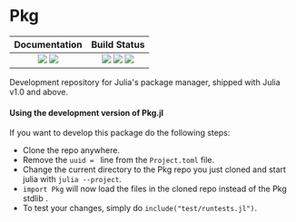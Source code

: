# Pkg


| **Documentation**                                                 | **Build Status**                                                                                |
|:-----------------------------------------------------------------:|:-----------------------------------------------------------------------------------------------:|
| [![][docs-v1-img]][docs-v1-url] [![][docs-dev-img]][docs-dev-url] | [![][travis-img]][travis-url] [![][appveyor-img]][appveyor-url] [![][codecov-img]][codecov-url] |

Development repository for Julia's package manager,
shipped with Julia v1.0 and above.

#### Using the development version of Pkg.jl

If you want to develop this package do the following steps:
- Clone the repo anywhere.
- Remove the `uuid = ` line from the `Project.toml` file.
- Change the current directory to the Pkg repo you just cloned and start julia with `julia --project`.
- `import Pkg` will now load the files in the cloned repo instead of the Pkg stdlib .
- To test your changes, simply do `include("test/runtests.jl")`.



[docs-dev-img]: https://img.shields.io/badge/docs-dev-blue.svg
[docs-dev-url]: https://julialang.github.io/Pkg.jl/dev/

[docs-v1-img]: https://img.shields.io/badge/docs-v1-blue.svg
[docs-v1-url]: https://julialang.github.io/Pkg.jl/v1/

[travis-img]: https://travis-ci.org/JuliaLang/Pkg.jl.svg?branch=master
[travis-url]: https://travis-ci.org/JuliaLang/Pkg.jl

[appveyor-img]: https://ci.appveyor.com/api/projects/status/cgno2xgwapugpg4t/branch/master?svg=true
[appveyor-url]: https://ci.appveyor.com/project/JuliaLang/pkg-jl/branch/master

[codecov-img]: https://codecov.io/gh/JuliaLang/Pkg.jl/branch/master/graph/badge.svg
[codecov-url]: https://codecov.io/gh/JuliaLang/Pkg.jl
